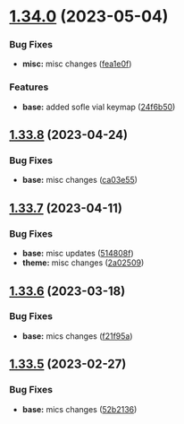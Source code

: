 # [1.34.0](https://github.com/umgbhalla/dotstow/compare/v1.33.8...v1.34.0) (2023-05-04)


### Bug Fixes

* **misc:** misc changes ([fea1e0f](https://github.com/umgbhalla/dotstow/commit/fea1e0f9e2d90270aa4f4b5368ae3d1958e60e31))


### Features

* **base:** added sofle vial keymap ([24f6b50](https://github.com/umgbhalla/dotstow/commit/24f6b501063f92956c977b6b17a4aa3a3aba938a))



## [1.33.8](https://github.com/umgbhalla/dotstow/compare/v1.33.7...v1.33.8) (2023-04-24)


### Bug Fixes

* **base:** misc changes ([ca03e55](https://github.com/umgbhalla/dotstow/commit/ca03e55e8b18986f61b9ae3a766aa2d4991b44c1))



## [1.33.7](https://github.com/umgbhalla/dotstow/compare/v1.33.6...v1.33.7) (2023-04-11)


### Bug Fixes

* **base:** misc updates ([514808f](https://github.com/umgbhalla/dotstow/commit/514808f77a7dd4a59238b51566cca2612336e0ae))
* **theme:** misc changes ([2a02509](https://github.com/umgbhalla/dotstow/commit/2a025090a0d05effb5e613d41a773172d4b9a1dc))



## [1.33.6](https://github.com/umgbhalla/dotstow/compare/v1.33.5...v1.33.6) (2023-03-18)


### Bug Fixes

* **base:** mics changes ([f21f95a](https://github.com/umgbhalla/dotstow/commit/f21f95a426d2226120c4aafaa902db5f3a0ff8c7))



## [1.33.5](https://github.com/umgbhalla/dotstow/compare/v1.33.4...v1.33.5) (2023-02-27)


### Bug Fixes

* **base:** mics changes ([52b2136](https://github.com/umgbhalla/dotstow/commit/52b2136d7aa46d8fa6a9af42826782e84c38e45d))



